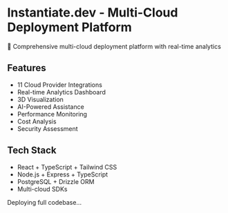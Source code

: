 # Instantiate.dev - Multi-Cloud Deployment Platform

🚀 Comprehensive multi-cloud deployment platform with real-time analytics

## Features
- 11 Cloud Provider Integrations
- Real-time Analytics Dashboard  
- 3D Visualization
- AI-Powered Assistance
- Performance Monitoring
- Cost Analysis
- Security Assessment

## Tech Stack
- React + TypeScript + Tailwind CSS
- Node.js + Express + TypeScript
- PostgreSQL + Drizzle ORM
- Multi-cloud SDKs

Deploying full codebase...